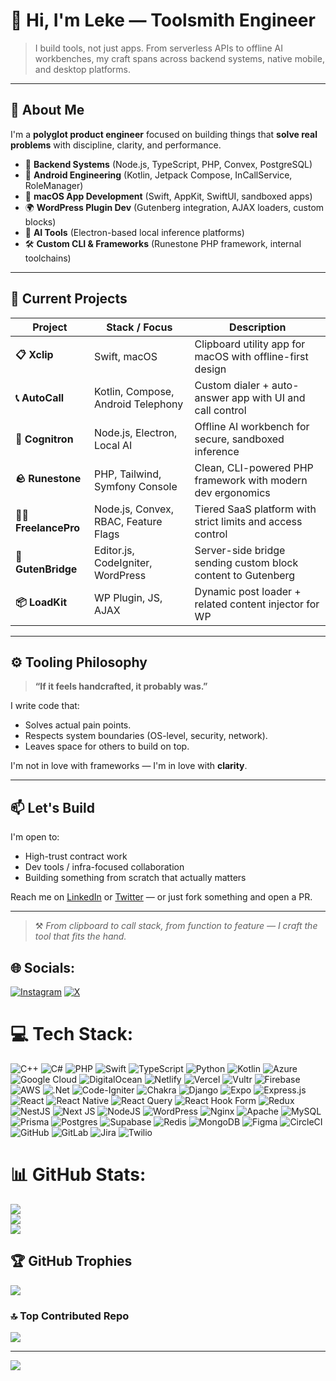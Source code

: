 # 👋 Hi, I'm Leke — Toolsmith Engineer

> I build tools, not just apps. From serverless APIs to offline AI workbenches, my craft spans across backend systems, native mobile, and desktop platforms.

---

## 🧰 About Me

I'm a **polyglot product engineer** focused on building things that **solve real problems** with discipline, clarity, and performance.

- 🧱 **Backend Systems** (Node.js, TypeScript, PHP, Convex, PostgreSQL)
- 📱 **Android Engineering** (Kotlin, Jetpack Compose, InCallService, RoleManager)
- 🍎 **macOS App Development** (Swift, AppKit, SwiftUI, sandboxed apps)
- 🌍 **WordPress Plugin Dev** (Gutenberg integration, AJAX loaders, custom blocks)
- 🧠 **AI Tools** (Electron-based local inference platforms)
- 🛠 **Custom CLI & Frameworks** (Runestone PHP framework, internal toolchains)

---

## 🔨 Current Projects

| Project            | Stack / Focus                                      | Description |
|--------------------|----------------------------------------------------|-------------|
| **📋 Xclip**        | Swift, macOS                                       | Clipboard utility app for macOS with offline-first design |
| **📞 AutoCall**     | Kotlin, Compose, Android Telephony                 | Custom dialer + auto-answer app with UI and call control |
| **🧠 Cognitron**    | Node.js, Electron, Local AI                        | Offline AI workbench for secure, sandboxed inference |
| **🪨 Runestone**    | PHP, Tailwind, Symfony Console                     | Clean, CLI-powered PHP framework with modern dev ergonomics |
| **🧑‍💼 FreelancePro** | Node.js, Convex, RBAC, Feature Flags               | Tiered SaaS platform with strict limits and access control |
| **🧩 GutenBridge**  | Editor.js, CodeIgniter, WordPress                  | Server-side bridge sending custom block content to Gutenberg |
| **📦 LoadKit**      | WP Plugin, JS, AJAX                                | Dynamic post loader + related content injector for WP |

---

## ⚙️ Tooling Philosophy

> **“If it feels handcrafted, it probably was.”**

I write code that:
- Solves actual pain points.
- Respects system boundaries (OS-level, security, network).
- Leaves space for others to build on top.

I'm not in love with frameworks — I'm in love with **clarity**.

---

## 📫 Let's Build

I'm open to:
- High-trust contract work
- Dev tools / infra-focused collaboration
- Building something from scratch that actually matters

Reach me on [LinkedIn](#) or [Twitter](#) — or just fork something and open a PR.

---

> ⚒️ *From clipboard to call stack, from function to feature — I craft the tool that fits the hand.*  




## 🌐 Socials:
[![Instagram](https://img.shields.io/badge/Instagram-%23E4405F.svg?logo=Instagram&logoColor=white)](https://instagram.com/a-short-dev) [![X](https://img.shields.io/badge/X-black.svg?logo=X&logoColor=white)](https://x.com/a_short_dev) 

# 💻 Tech Stack:
![C++](https://img.shields.io/badge/c++-%2300599C.svg?style=flat-square&logo=c%2B%2B&logoColor=white) ![C#](https://img.shields.io/badge/c%23-%23239120.svg?style=flat-square&logo=csharp&logoColor=white) ![PHP](https://img.shields.io/badge/php-%23777BB4.svg?style=flat-square&logo=php&logoColor=white) ![Swift](https://img.shields.io/badge/swift-F54A2A?style=flat-square&logo=swift&logoColor=white) ![TypeScript](https://img.shields.io/badge/typescript-%23007ACC.svg?style=flat-square&logo=typescript&logoColor=white) ![Python](https://img.shields.io/badge/python-3670A0?style=flat-square&logo=python&logoColor=ffdd54) ![Kotlin](https://img.shields.io/badge/kotlin-%237F52FF.svg?style=flat-square&logo=kotlin&logoColor=white) ![Azure](https://img.shields.io/badge/azure-%230072C6.svg?style=flat-square&logo=microsoftazure&logoColor=white) ![Google Cloud](https://img.shields.io/badge/GoogleCloud-%234285F4.svg?style=flat-square&logo=google-cloud&logoColor=white) ![DigitalOcean](https://img.shields.io/badge/DigitalOcean-%230167ff.svg?style=flat-square&logo=digitalOcean&logoColor=white) ![Netlify](https://img.shields.io/badge/netlify-%23000000.svg?style=flat-square&logo=netlify&logoColor=#00C7B7) ![Vercel](https://img.shields.io/badge/vercel-%23000000.svg?style=flat-square&logo=vercel&logoColor=white) ![Vultr](https://img.shields.io/badge/Vultr-007BFC.svg?style=flat-square&logo=vultr) ![Firebase](https://img.shields.io/badge/firebase-%23039BE5.svg?style=flat-square&logo=firebase) ![AWS](https://img.shields.io/badge/AWS-%23FF9900.svg?style=flat-square&logo=amazon-aws&logoColor=white) ![.Net](https://img.shields.io/badge/.NET-5C2D91?style=flat-square&logo=.net&logoColor=white) ![Code-Igniter](https://img.shields.io/badge/CodeIgniter-%23EF4223.svg?style=flat-square&logo=codeIgniter&logoColor=white) ![Chakra](https://img.shields.io/badge/chakra-%234ED1C5.svg?style=flat-square&logo=chakraui&logoColor=white) ![Django](https://img.shields.io/badge/django-%23092E20.svg?style=flat-square&logo=django&logoColor=white) ![Expo](https://img.shields.io/badge/expo-1C1E24?style=flat-square&logo=expo&logoColor=#D04A37) ![Express.js](https://img.shields.io/badge/express.js-%23404d59.svg?style=flat-square&logo=express&logoColor=%2361DAFB) ![React](https://img.shields.io/badge/react-%2320232a.svg?style=flat-square&logo=react&logoColor=%2361DAFB) ![React Native](https://img.shields.io/badge/react_native-%2320232a.svg?style=flat-square&logo=react&logoColor=%2361DAFB) ![React Query](https://img.shields.io/badge/-React%20Query-FF4154?style=flat-square&logo=react%20query&logoColor=white) ![React Hook Form](https://img.shields.io/badge/React%20Hook%20Form-%23EC5990.svg?style=flat-square&logo=reacthookform&logoColor=white) ![Redux](https://img.shields.io/badge/redux-%23593d88.svg?style=flat-square&logo=redux&logoColor=white) ![NestJS](https://img.shields.io/badge/nestjs-%23E0234E.svg?style=flat-square&logo=nestjs&logoColor=white) ![Next JS](https://img.shields.io/badge/Next-black?style=flat-square&logo=next.js&logoColor=white) ![NodeJS](https://img.shields.io/badge/node.js-6DA55F?style=flat-square&logo=node.js&logoColor=white) ![WordPress](https://img.shields.io/badge/WordPress-%23117AC9.svg?style=flat-square&logo=WordPress&logoColor=white) ![Nginx](https://img.shields.io/badge/nginx-%23009639.svg?style=flat-square&logo=nginx&logoColor=white) ![Apache](https://img.shields.io/badge/apache-%23D42029.svg?style=flat-square&logo=apache&logoColor=white) ![MySQL](https://img.shields.io/badge/mysql-4479A1.svg?style=flat-square&logo=mysql&logoColor=white) ![Prisma](https://img.shields.io/badge/Prisma-3982CE?style=flat-square&logo=Prisma&logoColor=white) ![Postgres](https://img.shields.io/badge/postgres-%23316192.svg?style=flat-square&logo=postgresql&logoColor=white) ![Supabase](https://img.shields.io/badge/Supabase-3ECF8E?style=flat-square&logo=supabase&logoColor=white) ![Redis](https://img.shields.io/badge/redis-%23DD0031.svg?style=flat-square&logo=redis&logoColor=white) ![MongoDB](https://img.shields.io/badge/MongoDB-%234ea94b.svg?style=flat-square&logo=mongodb&logoColor=white) ![Figma](https://img.shields.io/badge/figma-%23F24E1E.svg?style=flat-square&logo=figma&logoColor=white) ![CircleCI](https://img.shields.io/badge/circleci-%23161616.svg?style=flat-square&logo=circleci&logoColor=white) ![GitHub](https://img.shields.io/badge/github-%23121011.svg?style=flat-square&logo=github&logoColor=white) ![GitLab](https://img.shields.io/badge/gitlab-%23181717.svg?style=flat-square&logo=gitlab&logoColor=white) ![Jira](https://img.shields.io/badge/jira-%230A0FFF.svg?style=flat-square&logo=jira&logoColor=white) ![Twilio](https://img.shields.io/badge/Twilio-F22F46?style=flat-square&logo=Twilio&logoColor=white)
# 📊 GitHub Stats:
![](https://github-readme-stats.vercel.app/api?username=a-short-dev&theme=dark&hide_border=false&include_all_commits=true&count_private=true)<br/>
![](https://nirzak-streak-stats.vercel.app/?user=a-short-dev&theme=dark&hide_border=false)<br/>
![](https://github-readme-stats.vercel.app/api/top-langs/?username=a-short-dev&theme=dark&hide_border=false&include_all_commits=true&count_private=true&layout=compact)

## 🏆 GitHub Trophies
![](https://github-profile-trophy.vercel.app/?username=a-short-dev&theme=radical&no-frame=false&no-bg=true&margin-w=4)

### 🔝 Top Contributed Repo
![](https://github-contributor-stats.vercel.app/api?username=a-short-dev&limit=5&theme=dark&combine_all_yearly_contributions=true)

---
[![](https://visitcount.itsvg.in/api?id=a-short-dev&icon=1&color=0)](https://visitcount.itsvg.in)

<!-- Proudly created with GPRM ( https://gprm.itsvg.in ) -->
